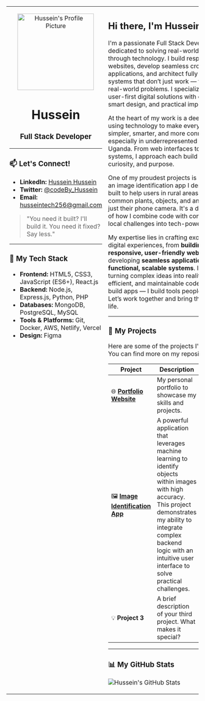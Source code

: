 <table width="100%">
<tr>
<td width="35%" valign="top">

<p align="center">
  <img src="https://github.com/Hussein-dev256.png" alt="Hussein's Profile Picture" width="200px">
</p>

<h1 align="center">Hussein</h1>
<h3 align="center">Full Stack Developer</h3>

---

### 📫 Let's Connect!

- **LinkedIn:** [Hussein Hussein](https://www.linkedin.com/in/hussein-hussein-7a8a2436b)
- **Twitter:** [@codeBy_Hussein](https://twitter.com/codeBy_Hussein)
- **Email:** husseintech256@gmail.com

> "You need it built? I'll build it. You need it fixed? Say less."

---

### 🚀 My Tech Stack

-   **Frontend:** HTML5, CSS3, JavaScript (ES6+), React.js
-   **Backend:** Node.js, Express.js, Python, PHP
-   **Databases:** MongoDB, PostgreSQL, MySQL
-   **Tools & Platforms:** Git, Docker, AWS, Netlify, Vercel
-   **Design:** Figma

</td>
<td width="65%" valign="top">

## Hi there, I'm Hussein 👋

I'm a passionate Full Stack Developer dedicated to solving real-world problems through technology.
I build responsive websites, develop seamless cross-platform applications, and architect fully functional systems that don’t just work — they solve real-world problems. I specialize in crafting user-first digital solutions with clean code, smart design, and practical impact.

At the heart of my work is a deep passion for using technology to make everyday life simpler, smarter, and more connected especially in underrepresented regions like Uganda. From web interfaces to backend systems, I approach each build with clarity, curiosity, and purpose.

One of my proudest projects is ROI Android, an image identification app I designed and built to help users in rural areas recognize common plants, objects, and animals using just their phone camera. It's a direct example of how I combine code with context, and turn local challenges into tech-powered solutions.

My expertise lies in crafting exceptional digital experiences, from **building responsive, user-friendly websites** to developing **seamless applications** and **fully functional, scalable systems**. I thrive on turning complex ideas into reality with clean, efficient, and maintainable code. I don’t just build apps — I build tools people depend on. Let’s work together and bring the next one to life. 

---

### 🔧 My Projects

Here are some of the projects I'm proud of. You can find more on my repositories tab!

| Project                                                      | Description                                                                 | Tech Stack                               |
| ------------------------------------------------------------ | --------------------------------------------------------------------------- | ---------------------------------------- |
| 🌐 **[Portfolio Website](https://github.com/Hussein-dev256/portfolio-website)** | My personal portfolio to showcase my skills and projects.                 | HTML, CSS, JavaScript                    |
| 🖼️ **[Image Identification App](https://github.com/your-repo-link-here)** | A powerful application that leverages machine learning to identify objects within images with high accuracy. This project demonstrates my ability to integrate complex backend logic with an intuitive user interface to solve practical challenges. | Python, TensorFlow, Flask, React         |
| 💡 **Project 3**                                             | A brief description of your third project. What makes it special?           | React, Node.js, MongoDB                  |

---

### 📊 My GitHub Stats

![Hussein's GitHub Stats](https://github-readme-stats.vercel.app/api?username=Hussein-dev256&show_icons=true&theme=radical&layout=compact)

</td>
</tr>
</table>


